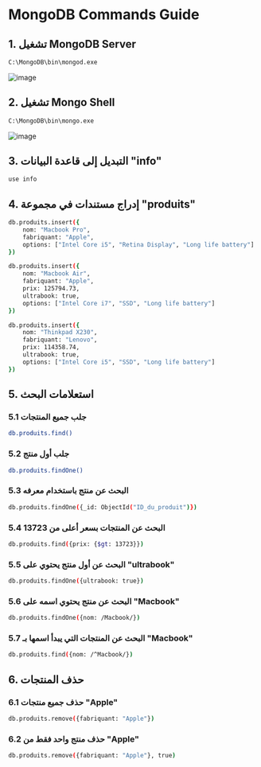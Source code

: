 # MongoDB Commands Guide

## 1. تشغيل MongoDB Server
```sh
C:\MongoDB\bin\mongod.exe
```
![image](https://github.com/user-attachments/assets/f8bae73a-0fc3-4db3-9175-89bf7077aab3)


## 2. تشغيل Mongo Shell
```sh
C:\MongoDB\bin\mongo.exe
```
![image](https://github.com/user-attachments/assets/8bbea0f0-dcde-467c-8a7b-0d5233a06d4c)


## 3. التبديل إلى قاعدة البيانات "info"
```sh
use info
```

## 4. إدراج مستندات في مجموعة "produits"
```sh
db.produits.insert({
    nom: "Macbook Pro",
    fabriquant: "Apple",
    options: ["Intel Core i5", "Retina Display", "Long life battery"]
})

db.produits.insert({
    nom: "Macbook Air",
    fabriquant: "Apple",
    prix: 125794.73,
    ultrabook: true,
    options: ["Intel Core i7", "SSD", "Long life battery"]
})

db.produits.insert({
    nom: "Thinkpad X230",
    fabriquant: "Lenovo",
    prix: 114358.74,
    ultrabook: true,
    options: ["Intel Core i5", "SSD", "Long life battery"]
})
```

## 5. استعلامات البحث
### 5.1 جلب جميع المنتجات
```sh
db.produits.find()
```
### 5.2 جلب أول منتج
```sh
db.produits.findOne()
```
### 5.3 البحث عن منتج باستخدام معرفه
```sh
db.produits.findOne({_id: ObjectId("ID_du_produit")})
```
### 5.4 البحث عن المنتجات بسعر أعلى من 13723
```sh
db.produits.find({prix: {$gt: 13723}})
```
### 5.5 البحث عن أول منتج يحتوي على "ultrabook"
```sh
db.produits.findOne({ultrabook: true})
```
### 5.6 البحث عن منتج يحتوي اسمه على "Macbook"
```sh
db.produits.findOne({nom: /Macbook/})
```
### 5.7 البحث عن المنتجات التي يبدأ اسمها بـ "Macbook"
```sh
db.produits.find({nom: /^Macbook/})
```

## 6. حذف المنتجات
### 6.1 حذف جميع منتجات "Apple"
```sh
db.produits.remove({fabriquant: "Apple"})
```
### 6.2 حذف منتج واحد فقط من "Apple"
```sh
db.produits.remove({fabriquant: "Apple"}, true)
```
